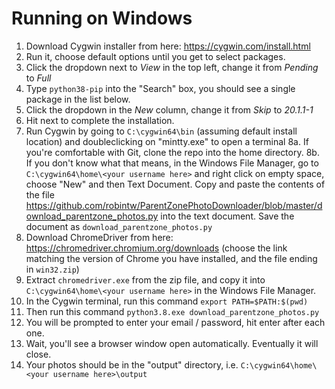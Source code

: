 # Running on Windows

1. Download Cygwin installer from here: https://cygwin.com/install.html
2. Run it, choose default options until you get to select packages.
3. Click the dropdown next to *View* in the top left, change it from *Pending* to *Full*
4. Type `python38-pip` into the "Search" box, you should see a single package in the list below.
5. Click the dropdown in the *New* column, change it from *Skip* to *20.1.1-1*
6. Hit next to complete the installation.
7. Run Cygwin by going to `C:\cygwin64\bin` (assuming default install location) and doubleclicking on "mintty.exe" to open a terminal
8a. If you're comfortable with Git, clone the repo into the home directory. 
8b. If you don't know what that means, in the Windows File Manager, go to 
`C:\cygwin64\home\<your username here>` and right click on empty space, choose "New" and then Text Document. Copy and paste the contents of the file https://github.com/robintw/ParentZonePhotoDownloader/blob/master/download_parentzone_photos.py
into the text document. Save the document as `download_parentzone_photos.py`
9. Download ChromeDriver from here: https://chromedriver.chromium.org/downloads (choose the link matching the version of Chrome you have installed, and the file ending in `win32.zip`)
10. Extract `chromedriver.exe` from the zip file, and copy it into `C:\cygwin64\home\<your username here>` in the Windows File Manager.
11. In the Cygwin terminal, run this command `export PATH=$PATH:$(pwd)`
12. Then run this command `python3.8.exe download_parentzone_photos.py`
13. You will be prompted to enter your email / password, hit enter after each one.
14. Wait, you'll see a browser window open automatically. Eventually it will close.
15. Your photos should be in the "output" directory, i.e. `C:\cygwin64\home\<your username here>\output`
